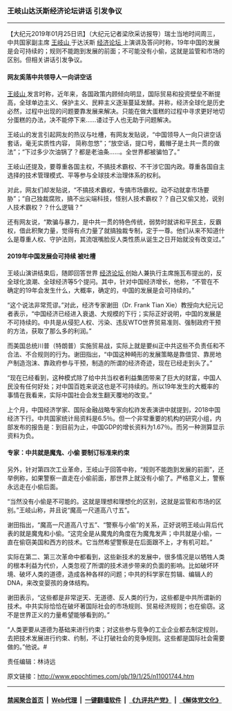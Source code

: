 ### 王岐山达沃斯经济论坛讲话 引发争议
------------------------

<p>
 【大纪元2019年01月25日讯】（大纪元记者梁欣采访报导）瑞士当地时间周三，中共国家副主席
 <a href="http://www.epochtimes.com/gb/tag/%E7%8E%8B%E5%B2%90%E5%B1%B1.html">
  王岐山
 </a>
 于达沃斯
 <a href="http://www.epochtimes.com/gb/tag/%E7%BB%8F%E6%B5%8E%E8%AE%BA%E5%9D%9B.html">
  经济论坛
 </a>
 上演讲及答问时称，19年中国的发展是会可持续的；规则不能跑到发展的前面；不可能没有小偷，这就是监管和市场的区别。但相关讲话引发争议。
</p>
<h4>
 网友奚落中共领导人一向讲空话
</h4>
<p>
 <a href="http://www.epochtimes.com/gb/tag/%E7%8E%8B%E5%B2%90%E5%B1%B1.html">
  王岐山
 </a>
 发言时称，近年来，各国政策内顾倾向明显，国际贸易和投资壁垒不断提高，全球单边主义、保护主义、民粹主义逐渐蔓延发酵。并称，经济全球化是历史必然，过程中出现的问题要靠发展来解决。只能在做大蛋糕的过程中寻求更好地切分蛋糕的办法，决不能停下来……诿过于人也无助于问题解决。
</p>
<p>
 王岐山的发言引起网友的热议与吐槽，有网友发贴说，“中国领导人一向只讲空话套话，毫无实质性内容， 简称忽悠”；“放空话，提口号，戴帽子是土共一贯的做法”；“下过多少次油锅了？都是老油条……。全世界都被骗怕了。”
</p>
<p>
 王岐山还提及，要尊重各国主权，不搞技术霸权、不干涉它国内政。尊重各国自主选择的技术管理模式、平等参与全球技术治理体系的权利。
</p>
<p>
 对此，网友们却发贴说，“不搞技术霸权，专搞市场霸权。动不动就拿市场要胁”；“自己独裁腐败，搞不出尖端科技，怪别人技术霸权？？自己又偷又抢，说别人技术霸权？？什么逻辑？”
</p>
<p>
 还有网友说，“欺骗与暴力，是中共一贯的特色传统，弱势时就讲和平民主，反霸权，借此积聚力量，觉得有点力量了就搞独裁专制，定于一尊。他们从来不知道什么是尊重人权、守护法则，其流氓嘴脸反人类性质从诞生之日开始就没有改变过。”
</p>
<h4>
 2019年中国发展会可持续 被吐槽
</h4>
<p>
 王岐山演讲结束后，随即回答世界
 <a href="http://www.epochtimes.com/gb/tag/%E7%BB%8F%E6%B5%8E%E8%AE%BA%E5%9D%9B.html">
  经济论坛
 </a>
 创始人兼执行主席施瓦布提出的，反全球化浪潮、全球经济等5个提问。其中，针对中国经济增长，他称，“不管在不确定的19年会发生什么，大概率，确定的，中国的发展是会可持续的。”
</p>
<p>
 “这个说法非常荒谬。”对此，经济专家谢田（Dr. Frank Tian Xie）教授向大纪元记者表示，“中国经济已经进入衰退、大规模的下行；实际正好说明，中国的发展是不可持续的。中共是从侵犯人权、污染、违反WTO世界贸易准则、强制政府干预的方法，获取了那么多的利润。”
</p>
<p>
 而美国总统川普（特朗普）实施贸易战，实际上就是要纠正中共这些不负责任和不合法、不合规则的行为。谢田指出，“中国这种畸形的发展策略是靠借贷、靠房地产制造泡沫、靠政府参与干预，制造的所谓的经济奇迹，现在已经走到头了。”
</p>
<p>
 “现在已经看到，这种模式除了给中共当权者利益集团带来了巨大的财富，中国人民没有任何好处；对中国百姓来说这也是不可持续的。所以19年发生的大概率的事情在我看来，实际中国社会会发生翻天覆地的改变。”
</p>
<p>
 上个月，中国经济学家、国际金融战略专家向松祚发表演讲中就提到，2018中国经济下行。中共国家统计局资料是6.5％。但一个非常重要的机构的研究小组，内部发布的报告是：到目前为止，中国GDP的增长资料为1.67％。而另一种测算显示资料为负。
</p>
<h4>
 专家：中共就是魔鬼、小偷 要制订标准来约束
</h4>
<p>
 另外，针对第四次工业革命，王岐山于回答中称，“规则不能跑到发展的前面”，还举例称，如果警察一直走在小偷前面，那世界上就没有小偷了。严格意义上，警察永远走在小偷后面。
</p>
<p>
 “当然没有小偷是不可能的。这就是理想和理想化的区别，这就是监管和市场的区别。”王岐山称，并且说“魔高一尺道高八寸五”。
</p>
<p>
 谢田指出，“魔高一尺道高八寸五”、“警察与小偷”的关系，正好说明王岐山背后代表的就是魔鬼和小偷。“这完全是从魔鬼的角度在为魔鬼发声；中共就是小偷，一直在偷窃美国和西方的技术。它当然希望警察是在后面跟不上，才有机可趁。”
</p>
<p>
 实际在第二、第三次革命中都看到，这些新技术的发展中，很多情况是以牺牲人类的根本利益为代价，人类忽视了所谓的技术进步带来的负面的影响。比如破坏环境、破坏人类的道德，造成各种各样的问题；中共的科学家在剪辑、编辑人的DNA，来改变婴孩的身体结构。
</p>
<p>
 谢田表示，“这些都是非常逆天、无道德、反人类的行为，这些都是中共所谓新的技术。中共实际恰恰在破坏著国际社会的市场规则、贸易经济规则；也在偷窃。这不是世界正义的力量希望能够看到的。”
</p>
<p>
 “人类更要从道德为基础来进行约束；对这些参与竞争的工业企业都去制定规则，去把技术发展进行约束、约制，不让打破社会的竞争规则。这些都是国际社会需要做的。”他说。#
</p>
<p>
 责任编辑：林诗远
</p>

原文链接：http://www.epochtimes.com/gb/19/1/25/n11001744.htm


------------------------
#### [禁闻聚合首页](https://github.com/gfw-breaker/banned-news/blob/master/README.md) &nbsp;|&nbsp; [Web代理](https://github.com/gfw-breaker/open-proxy/blob/master/README.md) &nbsp;|&nbsp; [一键翻墙软件](https://github.com/gfw-breaker/nogfw/blob/master/README.md) &nbsp;|&nbsp; [《九评共产党》](https://github.com/gfw-breaker/9ping.md/blob/master/README.md#九评之一评共产党是什么) &nbsp;|&nbsp; [《解体党文化》](https://github.com/gfw-breaker/jtdwh.md/blob/master/README.md#绪论)